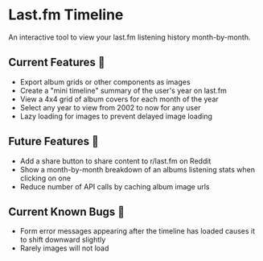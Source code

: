 # Last.fm Timeline
An interactive tool to view your last.fm listening history month-by-month.

## Current Features 📒
- Export album grids or other components as images
- Create a "mini timeline" summary of the user's year on last.fm
- View a 4x4 grid of album covers for each month of the year
- Select any year to view from 2002 to now for any user
- Lazy loading for images to prevent delayed image loading

## Future Features 📝
- Add a share button to share content to r/last.fm on Reddit
- Show a month-by-month breakdown of an albums listening stats when clicking on one
- Reduce number of API calls by caching album image urls

## Current Known Bugs 🐞
- Form error messages appearing after the timeline has loaded causes it to shift downward slightly
- Rarely images will not load
